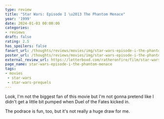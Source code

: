 ```yaml
---
type: review
title: "Star Wars: Episode I \u2013 The Phantom Menace"
year: '1999'
date: 2024-01-03 00:00:00
categories:
- reviews
draft: false
rating: 2.5
has_spoilers: false
fanart_url: /thoughts/reviews/movies/img/star-wars-episode-i-the-phantom-menace_fanart.png
poster_url: /thoughts/reviews/movies/img/star-wars-episode-i-the-phantom-menace_poster.png
external_review_url: https://letterboxd.com/ratheronfire/film/star-wars-episode-i-the-phantom-menace/
page_name: star-wars-episode-i-the-phantom-menace
tags:
- movies
 - star-wars
 - star-wars-prequels
---
```


Look, I'm not the biggest fan of this movie but I'm not gonna pretend like I didn't get a little bit pumped when Duel of the Fates kicked in.

The podrace is fun, too, but it's not really a huge draw for me.

